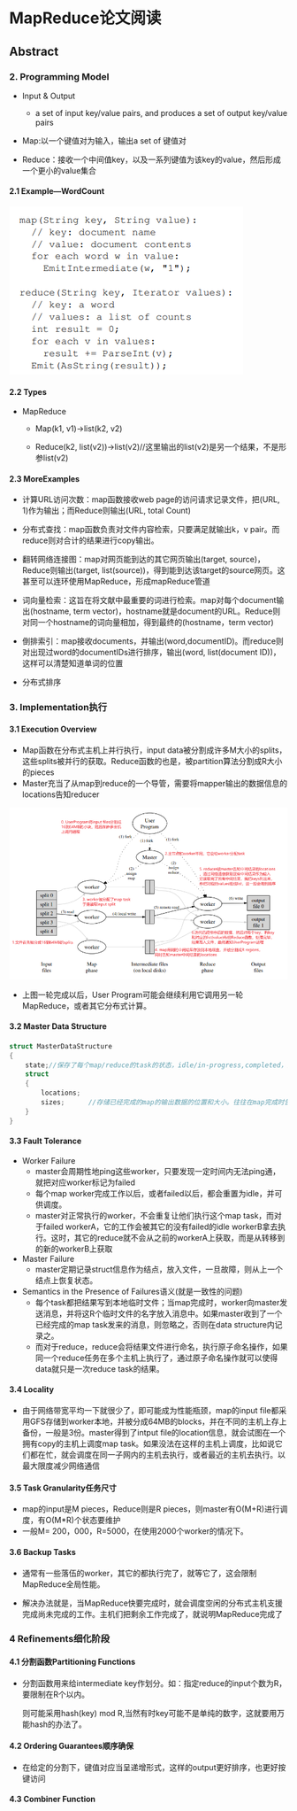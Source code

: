 # MapReduce论文阅读

## Abstract

### 2. Programming Model

+ Input & Output
  + a set of input key/value pairs, and produces a set of output key/value pairs

+ Map:以一个键值对为输入，输出a set of 键值对
+ Reduce：接收一个中间值key，以及一系列键值为该key的value，然后形成一个更小的value集合

#### 2.1 Example—WordCount

![](Images/1.png)

#### 2.2 Types

+ MapReduce

  + Map(k1, v1)->list(k2, v2)

  + Reduce(k2, list(v2))->list(v2)//这里输出的list(v2)是另一个结果，不是形参list(v2)

#### 2.3 MoreExamples

+ 计算URL访问次数：map函数接收web page的访问请求记录文件，把(URL, 1)作为输出；而Reduce则输出(URL, total Count)
+ 分布式查找：map函数负责对文件内容检索，只要满足就输出k，v pair。而reduce则对合计的结果进行copy输出。
+ 翻转网络连接图：map对网页能到达的其它网页输出(target, source)，Reduce则输出(target, list(source))，得到能到达该target的source网页。这甚至可以连环使用MapReduce，形成mapReduce管道
+ 词向量检索：这旨在将文献中最重要的词进行检索。map对每个document输出(hostname, term vector)，hostname就是document的URL。Reduce则对同一个hostname的词向量相加，得到最终的(hostname，term vector)

+ 倒排索引：map接收documents，并输出(word,documentID)。而reduce则对出现过word的documentIDs进行排序，输出(word, list(document ID))，这样可以清楚知道单词的位置
+ 分布式排序

### 3. Implementation执行

#### 3.1 Execution Overview

+ Map函数在分布式主机上并行执行，input data被分割成许多M大小的splits，这些splits被并行的获取。Reduce函数的也是，被partition算法分割成R大小的pieces
+ Master充当了从map到reduce的一个导管，需要将mapper输出的数据信息的locations告知reducer

![](Images/2.png)

+ 上图一轮完成以后，User Program可能会继续利用它调用另一轮MapReduce，或者其它分布式计算。

#### 3.2 Master Data Structure

```c++
struct MasterDataStructure
{
    state;//保存了每个map/reduce的task的状态，idle/in-progress,completed，同时还存储了worker机器的标识
    struct
    {
        locations;
        sizes;		//存储已经完成的map的输出数据的位置和大小。往往在map完成时告知master
    }
}
```

#### 3.3 Fault Tolerance

+ Worker Failure
  + master会周期性地ping这些worker，只要发现一定时间内无法ping通，就把对应worker标记为failed
  + 每个map worker完成工作以后，或者failed以后，都会重置为idle，并可供调度。
  + master对正常执行的worker，不会重复让他们执行这个map task，而对于failed workerA，它的工作会被其它的没有failed的idle workerB拿去执行。这时，其它的reduce就不会从之前的workerA上获取，而是从转移到的新的workerB上获取
+ Master Failure
  + master定期记录struct信息作为结点，放入文件，一旦故障，则从上一个结点上恢复状态。
+ Semantics in the Presence of Failures语义(就是一致性的问题)
  + 每个task都把结果写到本地临时文件；当map完成时，worker向master发送消息，并将这R个临时文件的名字放入消息中。如果master收到了一个已经完成的map task发来的消息，则忽略之，否则在data structure内记录之。
  + 而对于reduce，reduce会将结果文件进行命名，执行原子命名操作，如果同一个reduce任务在多个主机上执行了，通过原子命名操作就可以使得data就只是一次reduce task的结果。

#### 3.4 Locality

+ 由于网络带宽平均一下就很少了，即可能成为性能瓶颈，map的input file都采用GFS存储到worker本地，并被分成64MB的blocks，并在不同的主机上存上备份，一般是3份。master得到了intput file的location信息，就会试图在一个拥有copy的主机上调度map task。如果没法在这样的主机上调度，比如说它们都在忙，就会调度在同一子网内的主机去执行，或者最近的主机去执行。以最大限度减少网络通信

#### 3.5 Task Granularity任务尺寸

+ map的input是M pieces，Reduce则是R pieces，则master有O(M+R)进行调度，有O(M*R)个状态要维护
+ 一般M= 200，000，R=5000，在使用2000个worker的情况下。

#### 3.6 Backup Tasks

+ 通常有一些落伍的worker，其它的都执行完了，就等它了，这会限制MapReduce全局性能。

+ 解决办法就是，当MapReduce快要完成时，就会调度空闲的分布式主机支援完成尚未完成的工作。主机们把剩余工作完成了，就说明MapReduce完成了

### 4 Refinements细化阶段

#### 4.1 分割函数Partitioning Functions

+ 分割函数用来给intermediate key作划分。如：指定reduce的input个数为R，要限制在R个以内。

  则可能采用hash(key) mod R,当然有时key可能不是单纯的数字，这就要用万能hash的办法了。

#### 4.2 Ordering Guarantees顺序确保

+ 在给定的分割下，键值对应当呈递增形式，这样的output更好排序，也更好按键访问

#### 4.3 Combiner Function

